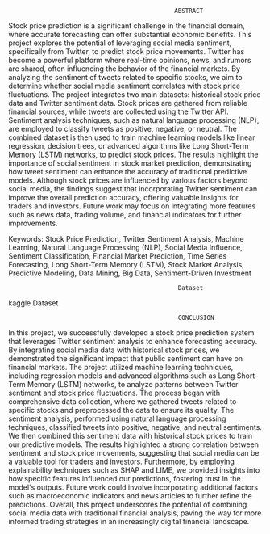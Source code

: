                                                   ABSTRACT
Stock price prediction is a significant challenge in the financial domain, where accurate forecasting can offer substantial economic benefits. This project explores the potential of leveraging social media sentiment, specifically from Twitter, to predict stock price movements. Twitter has become a powerful platform where real-time opinions, news, and rumors are shared, often influencing the behavior of the financial markets. By analyzing the sentiment of tweets related to specific stocks, we aim to determine whether social media sentiment correlates with stock price fluctuations.
The project integrates two main datasets: historical stock price data and Twitter sentiment data. Stock prices are gathered from reliable financial sources, while tweets are collected using the Twitter API. Sentiment analysis techniques, such as natural language processing (NLP), are employed to classify tweets as positive, negative, or neutral. The combined dataset is then used to train machine learning models like linear regression, decision trees, or advanced algorithms like Long Short-Term Memory (LSTM) networks, to predict stock prices.
The results highlight the importance of social sentiment in stock market prediction, demonstrating how tweet sentiment can enhance the accuracy of traditional predictive models. Although stock prices are influenced by various factors beyond social media, the findings suggest that incorporating Twitter sentiment can improve the overall prediction accuracy, offering valuable insights for traders and investors. Future work may focus on integrating more features such as news data, trading volume, and financial indicators for further improvements. 

Keywords: Stock Price Prediction, Twitter Sentiment Analysis, Machine Learning, Natural Language Processing (NLP), Social Media Influence, Sentiment Classification, Financial Market Prediction, Time Series Forecasting, Long Short-Term Memory (LSTM), Stock Market Analysis, Predictive Modeling, Data Mining, Big Data, Sentiment-Driven Investment

                                                   Dataset
kaggle Dataset

                                                   CONCLUSION

In this project, we successfully developed a stock price prediction system that leverages Twitter sentiment analysis to enhance forecasting accuracy. By integrating social media data with historical stock prices, we demonstrated the significant impact that public sentiment can have on financial markets. The project utilized machine learning techniques, including regression models and advanced algorithms such as Long Short-Term Memory (LSTM) networks, to analyze patterns between Twitter sentiment and stock price fluctuations.
The process began with comprehensive data collection, where we gathered tweets related to specific stocks and preprocessed the data to ensure its quality. The sentiment analysis, performed using natural language processing techniques, classified tweets into positive, negative, and neutral sentiments. We then combined this sentiment data with historical stock prices to train our predictive models.
The results highlighted a strong correlation between sentiment and stock price movements, suggesting that social media can be a valuable tool for traders and investors. Furthermore, by employing explainability techniques such as SHAP and LIME, we provided insights into how specific features influenced our predictions, fostering trust in the model's outputs.
Future work could involve incorporating additional factors such as macroeconomic indicators and news articles to further refine the predictions. Overall, this project underscores the potential of combining social media data with traditional financial analysis, paving the way for more informed trading strategies in an increasingly digital financial landscape.
